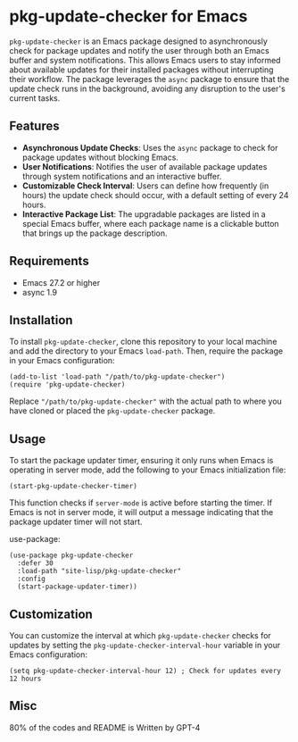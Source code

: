 # pkg-update-checker for Emacs

`pkg-update-checker` is an Emacs package designed to asynchronously check for package updates and notify the user through both an Emacs buffer and system notifications. This allows Emacs users to stay informed about available updates for their installed packages without interrupting their workflow. The package leverages the `async` package to ensure that the update check runs in the background, avoiding any disruption to the user's current tasks.

## Features

- **Asynchronous Update Checks**: Uses the `async` package to check for package updates without blocking Emacs.
- **User Notifications**: Notifies the user of available package updates through system notifications and an interactive buffer.
- **Customizable Check Interval**: Users can define how frequently (in hours) the update check should occur, with a default setting of every 24 hours.
- **Interactive Package List**: The upgradable packages are listed in a special Emacs buffer, where each package name is a clickable button that brings up the package description.

## Requirements

- Emacs 27.2 or higher
- async 1.9

## Installation

To install `pkg-update-checker`, clone this repository to your local machine and add the directory to your Emacs `load-path`. Then, require the package in your Emacs configuration:

```emacs-lisp
(add-to-list 'load-path "/path/to/pkg-update-checker")
(require 'pkg-update-checker)
```

Replace `"/path/to/pkg-update-checker"` with the actual path to where you have cloned or placed the `pkg-update-checker` package.

## Usage

To start the package updater timer, ensuring it only runs when Emacs is operating in server mode, add the following to your Emacs initialization file:

```emacs-lisp
(start-pkg-update-checker-timer)
```

This function checks if `server-mode` is active before starting the timer. If Emacs is not in server mode, it will output a message indicating that the package updater timer will not start.

use-package: 

```emacs-lisp
(use-package pkg-update-checker
  :defer 30
  :load-path "site-lisp/pkg-update-checker" 
  :config
  (start-package-updater-timer))
```

## Customization

You can customize the interval at which `pkg-update-checker` checks for updates by setting the `pkg-update-checker-interval-hour` variable in your Emacs configuration:

```emacs-lisp
(setq pkg-update-checker-interval-hour 12) ; Check for updates every 12 hours
```

## Misc
80% of the codes and README is Written by GPT-4
